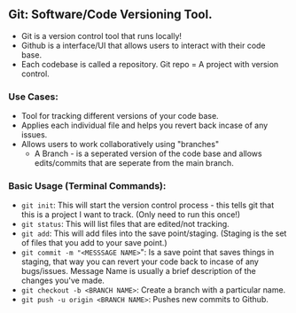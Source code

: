 ## Git: Software/Code Versioning Tool. 

- Git is a version control tool that runs locally!
- Github is a interface/UI that allows users to interact with their code base. 
- Each codebase is called a repository. Git repo = A project with version control. 

### Use Cases: 
- Tool for tracking different versions of your code base. 
- Applies each individual file and helps you revert back incase of any issues. 
- Allows users to work collaboratively using "branches" 
    - A Branch - is a seperated version of the code base and allows edits/commits that are seperate from the main branch. 

### Basic Usage (Terminal Commands): 
- `git init`: This will start the version control process - this tells git that this is a project I want to track. (Only need to run this once!) 
- `git status`: This will list files that are edited/not tracking. 
- `git add`: This will add files into the save point/staging. (Staging is the set of files that you add to your save point.)
- `git commit -m "<MESSSAGE NAME>`": Is a save point that saves things in staging, that way you can revert your code back to incase of any bugs/issues. Message Name is usually a brief description of the changes you've made. 
- `git checkout -b <BRANCH NAME>`: Create a branch with a particular name. 
- `git push -u origin <BRANCH NAME>`: Pushes new commits to Github. 